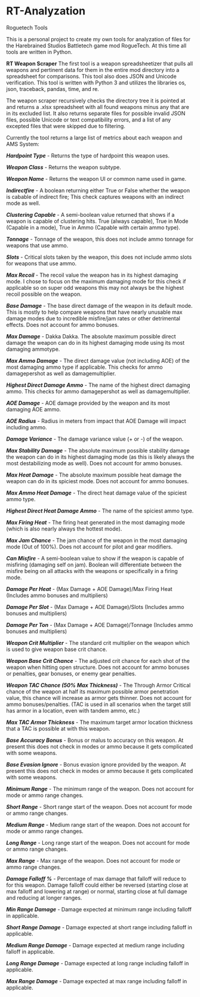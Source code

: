 # RT-Analyzation
Roguetech Tools

This is a personal project to create my own tools for analyzation of files for the Harebrained Studios Battletech game mod RogueTech. At this time all tools are written in Python.

**RT Weapon Scraper**
The first tool is a weapon spreadsheetizer that pulls all weapons and pertinent data for them in the entire mod directory into a spreadsheet for comparisons.
This tool also does JSON and Unicode verification. This tool is written with Python 3 and utilizes the libraries os, json, traceback, pandas, time, and re.

The weapon scraper recursively checks the directory tree it is pointed at and returns a .xlsx spreadsheet with all found weapons minus any that are in its excluded list. It also returns separate files for possible invalid JSON files, possible Unicode or text compatibility errors, and a list of any excepted files that were skipped due to filtering.

Currently the tool returns a large list of metrics about each weapon and AMS System:

_**Hardpoint Type**_ - Returns the type of hardpoint this weapon uses.

_**Weapon Class**_ - Returns the weapon subtype.

_**Weapon Name**_ - Returns the weapon UI or common name used in game.

_**Indirectfire**_ - A boolean returning either True or False whether the weapon is cabable of indirect fire; This check captures weapons with an indirect mode as well.

_**Clustering Capable**_ - A semi-boolean value returned that shows if a weapon is capable of clustering hits. True (always capable), True in Mode (Capable in a mode), True in Ammo (Capable with certain ammo type).

_**Tonnage**_ - Tonnage of the weapon, this does not include ammo tonnage for weapons that use ammo.

_**Slots**_ - Critical slots taken by the weapon, this does not include ammo slots for weapons that use ammo.

_**Max Recoil**_ - The recoil value the weapon has in its highest damaging mode. I chose to focus on the maximum damaging mode for this check if applicable so on super odd weapons this may not always be the highest recoil possible on the weapon.

_**Base Damage**_ - The base direct damage of the weapon in its default mode. This is mostly to help compare weapons that have nearly unusable max damage modes due to incredible misfire/jam rates or other detrimental effects. Does not account for ammo bonuses.

_**Max Damage**_ - Dakka Dakka. The absolute maximum possible direct damage the weapon can do in its highest damaging mode using its most damaging ammotype.

_**Max Ammo Damage**_ - The direct damage value (not including AOE) of the most damaging ammo type if applicable. This checks for ammo damagepershot as well as damagemultiplier.

_**Highest Direct Damage Ammo**_ - The name of the highest direct damaging ammo. This checks for ammo damagepershot as well as damagemultiplier.

_**AOE Damage**_ - AOE damage provided by the weapon and its most damaging AOE ammo.

_**AOE Radius**_ - Radius in meters from impact that AOE Damage will impact including ammo.

_**Damage Variance**_ - The damage variance value (+ or -) of the weapon.

_**Max Stability Damage**_ - The absolute maximum possible stability damage the weapon can do in its highest damaging mode (as this is likely always the most destabilizing mode as well). Does not account for ammo bonuses.

_**Max Heat Damage**_ - The absolute maximum possible heat damage the weapon can do in its spiciest mode. Does not account for ammo bonuses.

_**Max Ammo Heat Damage**_ - The direct heat damage value of the spiciest ammo type.

_**Highest Direct Heat Damage Ammo**_ - The name of the spiciest ammo type.

_**Max Firing Heat**_ - The firing heat generated in the most damaging mode (which is also nearly always the hottest mode).

_**Max Jam Chance**_ - The jam chance of the weapon in the most damaging mode (Out of 100%). Does not account for pilot and gear modifiers.

_**Can Misfire**_ - A semi-boolean value to show if the weapon is capable of misfiring (damaging self on jam). Boolean will differentiate between the misfire being on all attacks with the weapons or specifically in a firing mode.

_**Damage Per Heat**_ - (Max Damage + AOE Damage)/Max Firing Heat (Includes ammo bonuses and multipliers)

_**Damage Per Slot**_ - (Max Damage + AOE Damage)/Slots (Includes ammo bonuses and multipliers)

_**Damage Per Ton**_ - (Max Damage + AOE Damage)/Tonnage (Includes ammo bonuses and multipliers)

_**Weapon Crit Multiplier**_ - The standard crit multiplier on the weapon which is used to give weapon base crit chance.

_**Weapon Base Crit Chance**_ - The adjusted crit chance for each shot of the weapon when hitting open structure. Does not account for ammo bonuses or penalties, gear bonuses, or enemy gear penalties.

_**Weapon TAC Chance (50% Max Thickness)**_ - The Through Armor Critical chance of the weapon at half its maximum possible armor penetration value, this chance will increase as armor gets thinner. Does not account for ammo bonuses/penalties. (TAC is used in all scenarios when the target still has armor in a location, even with tandem ammo, etc.) 

_**Max TAC Armor Thickness**_ - The maximum target armor location thickness that a TAC is possible at with this weapon.

_**Base Accuracy Bonus**_ - Bonus or malus to accuracy on this weapon. At present this does not check in modes or ammo because it gets complicated with some weapons.

_**Base Evasion Ignore**_ - Bonus evasion ignore provided by the weapon. At present this does not check in modes or ammo because it gets complicated with some weapons.

_**Minimum Range**_ - The minimum range of the weapon. Does not account for mode or ammo range changes.

_**Short Range**_ - Short range start of the weapon. Does not account for mode or ammo range changes.

_**Medium Range**_ - Medium range start of the weapon. Does not account for mode or ammo range changes.

_**Long Range**_ - Long range start of the weapon. Does not account for mode or ammo range changes.

_**Max Range**_ - Max range of the weapon. Does not account for mode or ammo range changes.

_**Damage Falloff %**_ - Percentage of max damage that falloff will reduce to for this weapon. Damage falloff could either be reversed (starting close at max falloff and lowering at range) or normal, starting close at full damage and reducing at longer ranges.

_**Min Range Damage**_ - Damage expected at minimum range including falloff in applicable.

_**Short Range Damage**_ - Damage expected at short range including falloff in applicable.

_**Medium Range Damage**_ - Damage expected at medium range including falloff in applicable.

_**Long Range Damage**_ - Damage expected at long range including falloff in applicable.

_**Max Range Damage**_ - Damage expected at max range including falloff in applicable.
